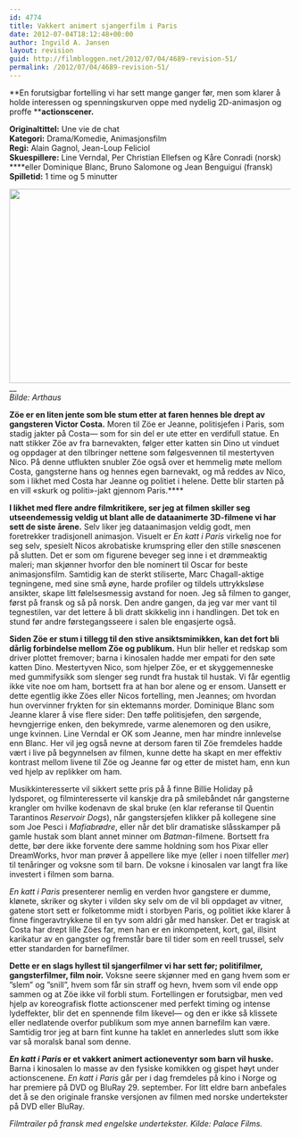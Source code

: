 ```yaml
---
id: 4774
title: Vakkert animert sjangerfilm i Paris
date: 2012-07-04T18:12:48+00:00
author: Ingvild A. Jansen
layout: revision
guid: http://filmbloggen.net/2012/07/04/4689-revision-51/
permalink: /2012/07/04/4689-revision-51/
---
```

**En forutsigbar fortelling vi har sett mange ganger før, men som klarer å holde interessen og spenningskurven oppe med nydelig 2D-animasjon og proffe ****actionscener.**

**Originaltittel:** Une vie de chat  
**Kategori:** Drama/Komedie, Animasjonsfilm  
**Regi:** Alain Gagnol, Jean-Loup Feliciol  
**Skuespillere:** Line Verndal, Per Christian Ellefsen og Kåre Conradi (norsk) ****eller Dominique Blanc, Bruno Salomone og Jean Benguigui (fransk)  
**Spilletid:** 1 time og 5 minutter

<a href="http://filmbloggen.net/?attachment_id=4690" rel="attachment wp-att-4690"><img class="alignnone size-large wp-image-4690" src="http://filmbloggen.net/wp-content/uploads//2012/07/6-1-620x348.jpg" alt="" width="620" height="348" /></a>__  
_Bilde: Arthaus_

**Zöe er en liten jente som ble stum etter at faren hennes ble drept av gangsteren Victor Costa.** Moren til Zöe er Jeanne, politisjefen i Paris, som stadig jakter på Costa— som for sin del er ute etter en verdifull statue. En natt stikker Zöe av fra barnevakten, følger etter katten sin Dino ut vinduet og oppdager at den tilbringer nettene som følgesvennen til mestertyven Nico. På denne utflukten snubler Zöe også over et hemmelig møte mellom Costa, gangsterne hans og hennes egen barnevakt, og må reddes av Nico, som i likhet med Costa har Jeanne og politiet i helene. Dette blir starten på en vill &laquo;skurk og politi&raquo;-jakt gjennom Paris.****

**I likhet med flere andre filmkritikere, ser jeg at filmen skiller seg utseendemessig veldig ut blant alle de dataanimerte 3D-filmene vi har sett de siste årene.** Selv liker jeg dataanimasjon veldig godt, men foretrekker tradisjonell animasjon. Visuelt er _En katt i Paris_ virkelig noe for seg selv, spesielt Nicos akrobatiske krumspring eller den stille snøscenen på slutten. Det er som om figurene beveger seg inne i et drømmeaktig maleri; man skjønner hvorfor den ble nominert til Oscar for beste animasjonsfilm. Samtidig kan de sterkt stiliserte, Marc Chagall-aktige tegningene, med sine små øyne, harde profiler og tildels uttrykksløse ansikter, skape litt følelsesmessig avstand for noen. Jeg så filmen to ganger, først på fransk og så på norsk. Den andre gangen, da jeg var mer vant til tegnestilen, var det lettere å bli dratt skikkelig inn i handlingen. Det tok en stund før andre førstegangsseere i salen ble engasjerte også.

**Siden Zöe er stum i tillegg til den stive ansiktsmimikken, kan det fort bli dårlig forbindelse mellom Zöe og publikum.** Hun blir heller et redskap som driver plottet fremover; barna i kinosalen hadde mer empati for den søte katten Dino. Mestertyven Nico, som hjelper Zöe, er et skyggemenneske med gummifysikk som slenger seg rundt fra hustak til hustak. Vi får egentlig ikke vite noe om ham, bortsett fra at han bor alene og er ensom. Uansett er dette egentlig ikke Zöes eller Nicos fortelling, men Jeannes; om hvordan hun overvinner frykten for sin ektemanns morder. Dominique Blanc som Jeanne klarer å vise flere sider: Den tøffe politisjefen, den sørgende, hevngjerrige enken, den bekymrede, varme alenemoren og den usikre, unge kvinnen. Line Verndal er OK som Jeanne, men har mindre innlevelse enn Blanc. Her vil jeg også nevne at dersom faren til Zöe fremdeles hadde vært i live på begynnelsen av filmen, kunne dette ha skapt en mer effektiv kontrast mellom livene til Zöe og Jeanne før og etter de mistet ham, enn kun ved hjelp av replikker om ham.

Musikkinteresserte vil sikkert sette pris på å finne Billie Holiday på lydsporet, og filminteresserte vil kanskje dra på smilebåndet når gangsterne krangler om hvilke kodenavn de skal bruke (en klar referanse til Quentin Tarantinos _Reservoir Dogs_), når gangstersjefen klikker på kollegene sine som Joe Pesci i _Mafiabrødre_, eller når det blir dramatiske slåsskamper på gamle hustak som blant annet minner om _Batman_-filmene. Bortsett fra dette, bør dere ikke forvente dere samme holdning som hos Pixar eller DreamWorks, hvor man prøver å appellere like mye (eller i noen tilfeller _mer_) til tenåringer og voksne som til barn. De voksne i kinosalen var langt fra like investert i filmen som barna.

_En katt i Paris_ presenterer nemlig en verden hvor gangstere er dumme, klønete, skriker og skyter i vilden sky selv om de vil bli oppdaget av vitner, gatene stort sett er folketomme midt i storbyen Paris, og politiet ikke klarer å finne fingeravtrykkene til en tyv som aldri går med hansker. Det er tragisk at Costa har drept lille Zöes far, men han er en inkompetent, kort, gal, illsint karikatur av en gangster og fremstår bare til tider som en reell trussel, selv etter standarden for barnefilmer.

**Dette er en slags hyllest til sjangerfilmer vi har sett før; politifilmer, gangsterfilmer, film noir.** Voksne seere skjønner med en gang hvem som er ”slem” og ”snill”, hvem som får sin straff og hevn, hvem som vil ende opp sammen og at Zöe ikke vil forbli stum. Fortellingen er forutsigbar, men ved hjelp av koreografisk flotte actionscener med perfekt timing og intense lydeffekter, blir det en spennende film likevel— og den er ikke så klissete eller nedlatende overfor publikum som mye annen barnefilm kan være. Samtidig tror jeg at barn fint kunne ha taklet en annerledes slutt som ikke var så moralsk banal som denne.

**_En katt i Paris_ er et vakkert animert actioneventyr som barn vil huske.** Barna i kinosalen lo masse av den fysiske komikken og gispet høyt under actionscenene. _En katt i Paris_ går per i dag fremdeles på kino i Norge og har premiere på DVD og BluRay 29. september. For litt eldre barn anbefales det å se den originale franske versjonen av filmen med norske undertekster på DVD eller BluRay.

<div class="video-shortcode">
</div>

_Filmtrailer på fransk med engelske undertekster. Kilde: Palace Films._